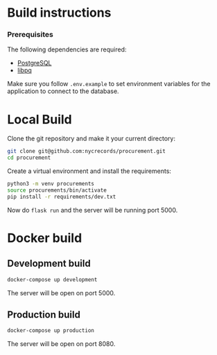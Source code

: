 # Build instructions
### Prerequisites
The following dependencies are required:
- [PostgreSQL](https://www.postgresql.org/)
- [libpq](https://www.postgresql.org/docs/9.5/libpq.html)

Make sure you follow `.env.example` to set environment variables for
the application to connect to the database.

# Local Build
Clone the git repository and make it your current directory:
```bash
git clone git@github.com:nycrecords/procurement.git
cd procurement
```

Create a virtual environment and install the requirements:
```bash
python3 -m venv procurements
source procurements/bin/activate
pip install -r requirements/dev.txt
```

Now do `flask run` and the server will be running port 5000.

# Docker build
## Development build
```bash
docker-compose up development
```
The server will be open on port 5000.
## Production build
```bash
docker-compose up production
```
The server will be open on port 8080.
